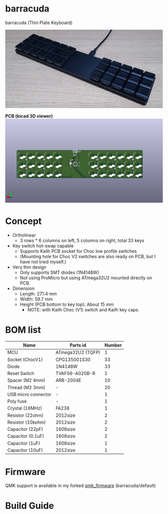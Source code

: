 # barracuda
barracuda (Thin Plate Keyboard)

![barracuda pic](doc/res/barracuda_2.jpg)

**PCB (kicad 3D viewer)**
![barracuda pcb](doc/res/barracuda_pcb.png)

# Concept

* Ortholinear
  * 3 rows \* 6 columns on left, 5 columns on right, total 33 keys
* Key switch hot-swap capable
  * Supports Kailh PCB socket for Choc low profile switches
  * (Mounting hole for Choc V2 switches are also ready on PCB, but I have not tried myself.)
* Very thin design
  * Only supports SMT diodes (1N4148W)
  * Not using ProMicro but using ATmega32U2 mounted directly on PCB.
* Dimension
  * Length: 271.4 mm
  * Width: 59.7 mm
  * Height (PCB bottom to key top): About 15 mm
    * NOTE: with Kailh Choc (V1) switch and Kailh key caps.


# BOM list


| Name                | Parts id          | Number |
| ------------------- | ----------------- | ------ |
| MCU                 | ATmega32U2 (TQFP) | 1      |
| Socket (ChocV1)     | CPG135001S30      | 33     |
| Diode               | 1N4148W           | 33     |
| Reset Switch        | TVAF06-A020B-R    | 1      |
| Spacer (M2 4mm)     | ARB-2004E         | 10     |
| Thread (M2 3mm)     | -                 | 20     |
| USB micro connector | -                 | 1      |
| Poly fuse           | -                 | 1      |
| Crystal (16MHz)     | FA238             | 1      |
| Resistor (22ohm)    | 2012size          | 2      |
| Resistor (10kohm)   | 2012size          | 2      |
| Capacitor (22pF)    | 1608size          | 2      |
| Capacitor (0.1uF)   | 1608size          | 2      |
| Capacitor (1uF)     | 1608size          | 1      |
| Capacitor (10uF)    | 2012size          | 1      |


# Firmware

QMK support is available in my forked [qmk_firmware](https://github.com/knaruo/qmk_firmware) (barracuda/default)


# Build Guide